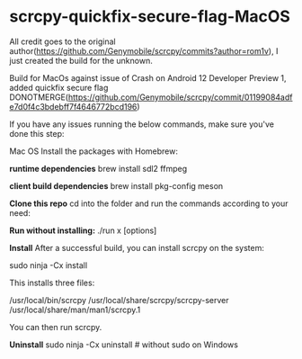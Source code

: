 # scrcpy-quickfix-secure-flag-MacOS

All credit goes to the original author(https://github.com/Genymobile/scrcpy/commits?author=rom1v), I just created the build for the unknown.

Build for MacOs against issue of Crash on Android 12 Developer Preview 1, added quickfix secure flag DONOTMERGE(https://github.com/Genymobile/scrcpy/commit/01199084adfe7d0f4c3bdebff7f4646772bcd196)


If you have any issues running the below commands, make sure you've done this step:

Mac OS
Install the packages with Homebrew:

**runtime dependencies**
brew install sdl2 ffmpeg

**client build dependencies**
brew install pkg-config meson


**Clone this repo**
cd into the folder and run the commands according to your need:

**Run without installing:**
./run x [options]


**Install**
After a successful build, you can install scrcpy on the system:

sudo ninja -Cx install

This installs three files:

/usr/local/bin/scrcpy
/usr/local/share/scrcpy/scrcpy-server
/usr/local/share/man/man1/scrcpy.1

You can then run scrcpy.

**Uninstall**
sudo ninja -Cx uninstall  # without sudo on Windows
